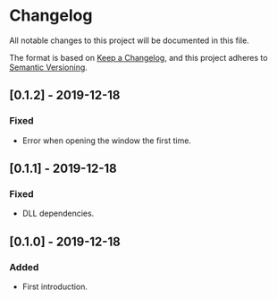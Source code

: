 # Changelog
All notable changes to this project will be documented in this file.

The format is based on [Keep a Changelog](https://keepachangelog.com/en/1.0.0/),
and this project adheres to [Semantic Versioning](https://semver.org/spec/v2.0.0.html).

## [0.1.2] - 2019-12-18
### Fixed
- Error when opening the window the first time.

## [0.1.1] - 2019-12-18
### Fixed
- DLL dependencies.

## [0.1.0] - 2019-12-18
### Added
- First introduction.
